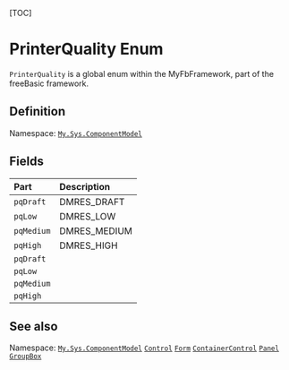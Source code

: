 [TOC]
# PrinterQuality Enum
`PrinterQuality` is a global enum within the MyFbFramework, part of the freeBasic framework.

## Definition
Namespace: [`My.Sys.ComponentModel`](My.Sys.ComponentModel.md)
## Fields
|Part|Description|
| :------------ | :------------ |
|`pqDraft`|DMRES_DRAFT||
|`pqLow`|DMRES_LOW||
|`pqMedium`|DMRES_MEDIUM||
|`pqHigh`|DMRES_HIGH||
|`pqDraft`|||
|`pqLow`|||
|`pqMedium`|||
|`pqHigh`|||
## See also
Namespace: [`My.Sys.ComponentModel`](My.Sys.ComponentModel.md)
[`Control`](Control.md)
[`Form`](Form.md)
[`ContainerControl`](ContainerControl.md)
[`Panel`](Panel.md)
[`GroupBox`](GroupBox.md)
